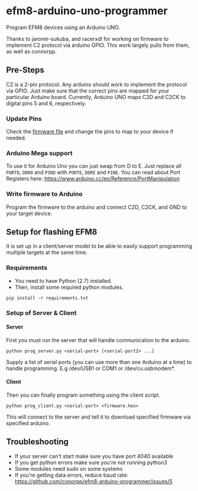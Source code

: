 # efm8-arduino-uno-programmer
Program EFM8 devices using an Arduino UNO.

Thanks to jaromir-sukuba, and racerxdl for working on firmware to implement C2 protocol via arduino GPIO.  This work largely pulls from them, as well as 
connorpp.

## Pre-Steps
C2 is a 2-pin protocol.  Any arduino should work to implement the protocol via GPIO.  Just make sure that the correct pins are mapped for your particular Arduino board. Currently, Arduino UNO maps C2D and C2CK to digital pins 5 and 6, respectively. 

### Update Pins
Check the [firmware file](https://github.com/xkey10x/efm8-arduino-programmer/blob/master/prog/emf8prog.ino#L11) and change the pins to map to your device if needed.

### Arduino Mega support
To use it for Arduino Uno you can just swap from D to E. Just replace all `PORTD`, `DDRD` and `PIND` with `PORTE`, `DDRE` and `PINE`. You can read about Port Registers here: https://www.arduino.cc/en/Reference/PortManipulation

### Write firmware to Arduino
Program the firmware to the arduino and connect C2D, C2CK, and GND to your target device.

## Setup for flashing EFM8
It is set up in a client/server model to be able to easily support programming multiple targets at the same time.

### Requirements
- You need to have Python (2.7) installed.
- Then, install some required python modules.

```
pip install -r requirements.txt
```

### Setup of Server & Client

#### Server 
First you must run the server that will handle communication to the arduino.

```
python prog_server.py <serial-port> [<serial-port2> ...]
```

Supply a list of serial ports (you can use more than one Arduino at a time) to handle programming.  E.g /dev/USB1 or COM1 or /dev/cu.usbmodem*.

#### Client
Then you can finally program something using the client script.

```
python prog_client.py <serial-port> <firmware.hex>
```

This will connect to the server and tell it to download specified firmware via specified arduino.

## Troubleshooting

- If your server can't start make sure you have port 4040 available
- If you get python errors make sure you're not running python3
- Some modules need sudo on some systems
- If you're getting data errors, reduce baud rate: https://github.com/conorpp/efm8-arduino-programmer/issues/5
